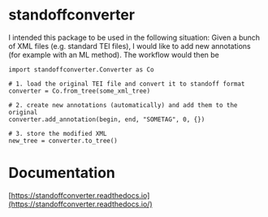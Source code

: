# standoffconverter


I intended this package to be used in the following situation:
Given a bunch of XML files (e.g. standard TEI files), I would like to add new annotations (for example with an ML method). The workflow would then be

```
import standoffconverter.Converter as Co

# 1. load the original TEI file and convert it to standoff format
converter = Co.from_tree(some_xml_tree)

# 2. create new annotations (automatically) and add them to the original
converter.add_annotation(begin, end, "SOMETAG", 0, {})

# 3. store the modified XML
new_tree = converter.to_tree()
```
# Documentation
[https://standoffconverter.readthedocs.io](https://standoffconverter.readthedocs.io/)
